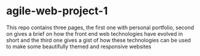 # agile-web-project-1
This repo contains three pages, the first one with personal portfolio, second on gives a brief on how the front end web technologies have evolved in short and the third one gives a gist of how these technologies can be used to make some beautifully themed and responsive websites
